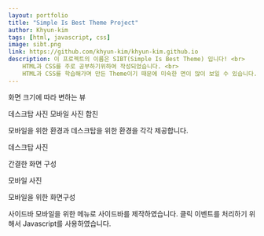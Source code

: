```yaml
---
layout: portfolio
title: "Simple Is Best Theme Project"
author: Khyun-kim
tags: [html, javascript, css]
image: sibt.png
link: https://github.com/khyun-kim/khyun-kim.github.io
description: 이 프로젝트의 이름은 SIBT(Simple Is Best Theme) 입니다! <br>
    HTML과 CSS를 주로 공부하기위하여 작성되었습니다. <br>
    HTML과 CSS를 학습해가며 만든 Theme이기 때문에 미숙한 면이 많이 보일 수 있습니다.
---
```


화면 크기에 따라 변하는 뷰

데스크탑 사진 모바일 사진 합친

모바일을 위한 환경과 데스크탑을 위한 환경을 각각 제공합니다.

데스크탑 사진

간결한 화면 구성

모바일 사진 

모바일을 위한 화면구성

사이드바
모바일을 위한 메뉴로 사이드바를 제작하였습니다.
클릭 이벤트를 처리하기 위해서 Javascript를 사용하였습니다.
